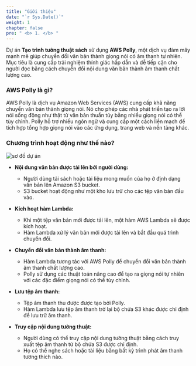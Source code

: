 ```yaml
---
title: "Giới thiệu"
date: "`r Sys.Date()`"
weight: 1
chapter: false
pre: " <b> 1. </b> "
---
```


Dự án **Tạo trình tường thuật sách** sử dụng **AWS Polly**, một dịch vụ đám mây mạnh mẽ giúp chuyển đổi văn bản thành giọng nói có âm thanh tự nhiên. Mục tiêu là cung cấp trải nghiệm thính giác hấp dẫn và dễ tiếp cận cho người đọc bằng cách chuyển đổi nội dung văn bản thành âm thanh chất lượng cao.

### AWS Polly là gì?

AWS Polly là dịch vụ Amazon Web Services (AWS) cung cấp khả năng chuyển văn bản thành giọng nói. Nó cho phép các nhà phát triển tạo ra lời nói sống động như thật từ văn bản thuần túy bằng nhiều giọng nói có thể tùy chỉnh. Polly hỗ trợ nhiều ngôn ngữ và cung cấp một cách liền mạch để tích hợp tổng hợp giọng nói vào các ứng dụng, trang web và nền tảng khác.

### Chương trình hoạt động như thế nào?

![sơ đồ dự án](/images/diagrams/project-diagram.png)

- **Nội dung văn bản được tải lên bởi người dùng:**

  - Người dùng tải sách hoặc tài liệu mong muốn của họ ở định dạng văn bản lên Amazon S3 bucket.
  - S3 bucket hoạt động như một kho lưu trữ cho các tệp văn bản đầu vào.

- **Kích hoạt hàm Lambda:**

  - Khi một tệp văn bản mới được tải lên, một hàm AWS Lambda sẽ được kích hoạt.
  - Hàm Lambda xử lý văn bản mới được tải lên và bắt đầu quá trình chuyển đổi.

- **Chuyển đổi văn bản thành âm thanh:**

  - Hàm Lambda tương tác với AWS Polly để chuyển đổi văn bản thành âm thanh chất lượng cao.
  - Polly sử dụng các thuật toán nâng cao để tạo ra giọng nói tự nhiên với các đặc điểm giọng nói có thể tùy chỉnh.

- **Lưu tệp âm thanh:**

  - Tệp âm thanh thu được được tạo bởi Polly.
  - Hàm Lambda lưu tệp âm thanh trở lại bộ chứa S3 khác được chỉ định để lưu trữ âm thanh.

- **Truy cập nội dung tường thuật:**
  - Người dùng có thể truy cập nội dung tường thuật bằng cách truy xuất tệp âm thanh từ bộ chứa S3 được chỉ định.
  - Họ có thể nghe sách hoặc tài liệu bằng bất kỳ trình phát âm thanh tương thích nào.
